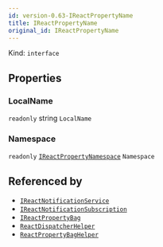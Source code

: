 ```yaml
---
id: version-0.63-IReactPropertyName
title: IReactPropertyName
original_id: IReactPropertyName
---
```


Kind: `interface`



## Properties
### LocalName
`readonly`  string `LocalName`

### Namespace
`readonly`  [`IReactPropertyNamespace`](IReactPropertyNamespace) `Namespace`






## Referenced by
- [`IReactNotificationService`](IReactNotificationService)
- [`IReactNotificationSubscription`](IReactNotificationSubscription)
- [`IReactPropertyBag`](IReactPropertyBag)
- [`ReactDispatcherHelper`](ReactDispatcherHelper)
- [`ReactPropertyBagHelper`](ReactPropertyBagHelper)
